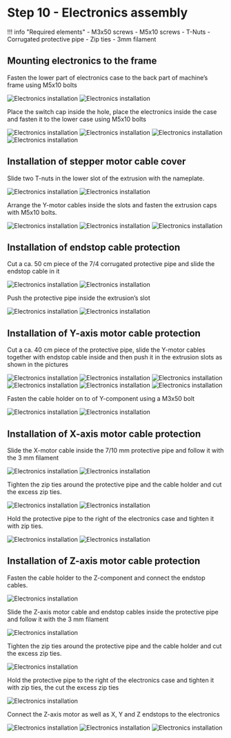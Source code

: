 # Step 10 - Electronics assembly

!!! info "Required elements"
    - M3x50 screws
    - M5x10 screws
    - T-Nuts
    - Corrugated protective pipe
    - Zip ties
    - 3mm filament

## Mounting electronics to the frame
Fasten the lower part of electronics case to the back part of machine’s frame using M5x10 bolts

![Electronics installation](resources/step10.1.webp)
![Electronics installation](resources/step10.2.webp)

Place the switch cap inside the hole, place the electronics inside the case and fasten it to the lower case using M5x10 bolts

![Electronics installation](resources/step10.3.webp)
![Electronics installation](resources/step10.4.webp)
![Electronics installation](resources/step10.5.webp)
![Electronics installation](resources/step10.6.webp)

## Installation of stepper motor cable cover
Slide two T-nuts in the lower slot of the extrusion with the nameplate. 

![Electronics installation](resources/step10.7.webp)
![Electronics installation](resources/step10.8.webp)

Arrange the Y-motor cables inside the slots and fasten the extrusion caps with M5x10 bolts.

![Electronics installation](resources/step10.9.webp)
![Electronics installation](resources/step10.10.webp)
![Electronics installation](resources/step10.11.webp)

## Installation of endstop cable protection
Cut a ca. 50 cm piece of the 7/4 corrugated protective pipe and slide the endstop cable in it

![Electronics installation](resources/step10.12.webp)
![Electronics installation](resources/step10.13.webp)

Push the protective pipe inside the extrusion’s slot

![Electronics installation](resources/step10.14.webp)
![Electronics installation](resources/step10.15.webp)

## Installation of Y-axis motor cable protection
Cut a ca. 40 cm piece of the protective pipe, slide the Y-motor cables together with endstop cable inside and then push it in the extrusion slots as shown in the pictures

![Electronics installation](resources/step10.16.webp)
![Electronics installation](resources/step10.17.webp)
![Electronics installation](resources/step10.18.webp)
![Electronics installation](resources/step10.19.webp)
![Electronics installation](resources/step10.20.webp)
![Electronics installation](resources/step10.21.webp)

Fasten the cable holder on to of Y-component using a M3x50 bolt

![Electronics installation](resources/step10.22.webp)
![Electronics installation](resources/step10.23.webp)

## Installation of X-axis motor cable protection
Slide the X-motor cable inside the 7/10 mm protective pipe and follow it with the 3 mm filament

![Electronics installation](resources/step10.24.webp)
![Electronics installation](resources/step10.25.webp)

Tighten the zip ties around the protective pipe and the cable holder and cut the excess zip ties.

![Electronics installation](resources/step10.26.webp)
![Electronics installation](resources/step10.27.webp)

Hold the protective pipe to the right of the electronics case and tighten it with zip ties.

![Electronics installation](resources/step10.28.webp)
![Electronics installation](resources/step10.29.webp)

## Installation of Z-axis motor cable protection
Fasten the cable holder to the Z-component and connect the endstop cables.

![Electronics installation](resources/step10.30.webp)

Slide the Z-axis motor cable and endstop cables inside the protective pipe and follow it with the 3 mm filament

![Electronics installation](resources/step10.31.webp)

Tighten the zip ties around the protective pipe and the cable holder and cut the excess zip ties.

![Electronics installation](resources/step10.32.webp)

Hold the protective pipe to the right of the electronics case and tighten it with zip ties, the cut the excess zip ties

![Electronics installation](resources/step10.33.webp)

Connect the Z-axis motor as well as X, Y and Z endstops to the electronics

![Electronics installation](resources/step10.34.webp)
![Electronics installation](resources/step10.35.webp)
![Electronics installation](resources/step10.36.webp)